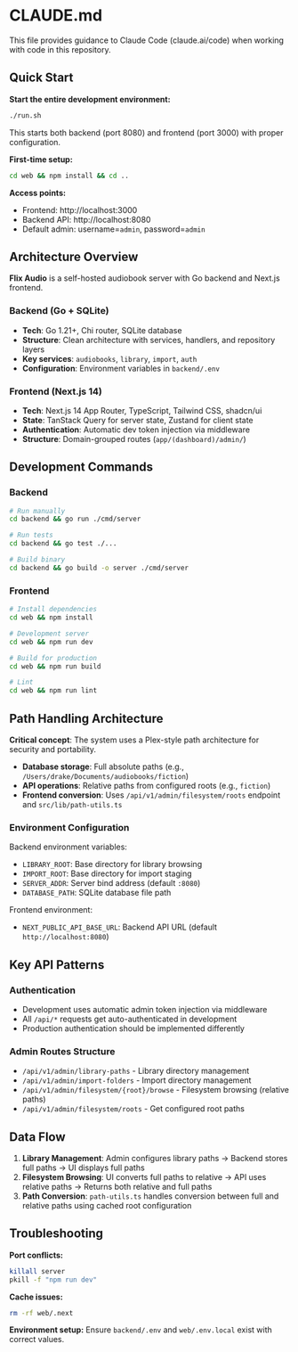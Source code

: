 # CLAUDE.md

This file provides guidance to Claude Code (claude.ai/code) when working with code in this repository.

## Quick Start

**Start the entire development environment:**
```bash
./run.sh
```
This starts both backend (port 8080) and frontend (port 3000) with proper configuration.

**First-time setup:**
```bash
cd web && npm install && cd ..
```

**Access points:**
- Frontend: http://localhost:3000
- Backend API: http://localhost:8080
- Default admin: username=`admin`, password=`admin`

## Architecture Overview

**Flix Audio** is a self-hosted audiobook server with Go backend and Next.js frontend.

### Backend (Go + SQLite)
- **Tech**: Go 1.21+, Chi router, SQLite database
- **Structure**: Clean architecture with services, handlers, and repository layers
- **Key services**: `audiobooks`, `library`, `import`, `auth`
- **Configuration**: Environment variables in `backend/.env`

### Frontend (Next.js 14)
- **Tech**: Next.js 14 App Router, TypeScript, Tailwind CSS, shadcn/ui
- **State**: TanStack Query for server state, Zustand for client state
- **Authentication**: Automatic dev token injection via middleware
- **Structure**: Domain-grouped routes (`app/(dashboard)/admin/`)

## Development Commands

### Backend
```bash
# Run manually
cd backend && go run ./cmd/server

# Run tests
cd backend && go test ./...

# Build binary
cd backend && go build -o server ./cmd/server
```

### Frontend
```bash
# Install dependencies
cd web && npm install

# Development server
cd web && npm run dev

# Build for production
cd web && npm run build

# Lint
cd web && npm run lint
```

## Path Handling Architecture

**Critical concept**: The system uses a Plex-style path architecture for security and portability.

- **Database storage**: Full absolute paths (e.g., `/Users/drake/Documents/audiobooks/fiction`)
- **API operations**: Relative paths from configured roots (e.g., `fiction`)
- **Frontend conversion**: Uses `/api/v1/admin/filesystem/roots` endpoint and `src/lib/path-utils.ts`

### Environment Configuration
Backend environment variables:
- `LIBRARY_ROOT`: Base directory for library browsing
- `IMPORT_ROOT`: Base directory for import staging
- `SERVER_ADDR`: Server bind address (default `:8080`)
- `DATABASE_PATH`: SQLite database file path

Frontend environment:
- `NEXT_PUBLIC_API_BASE_URL`: Backend API URL (default `http://localhost:8080`)

## Key API Patterns

### Authentication
- Development uses automatic admin token injection via middleware
- All `/api/*` requests get auto-authenticated in development
- Production authentication should be implemented differently

### Admin Routes Structure
- `/api/v1/admin/library-paths` - Library directory management
- `/api/v1/admin/import-folders` - Import directory management
- `/api/v1/admin/filesystem/{root}/browse` - Filesystem browsing (relative paths)
- `/api/v1/admin/filesystem/roots` - Get configured root paths

## Data Flow

1. **Library Management**: Admin configures library paths → Backend stores full paths → UI displays full paths
2. **Filesystem Browsing**: UI converts full paths to relative → API uses relative paths → Returns both relative and full paths
3. **Path Conversion**: `path-utils.ts` handles conversion between full and relative paths using cached root configuration

## Troubleshooting

**Port conflicts:**
```bash
killall server
pkill -f "npm run dev"
```

**Cache issues:**
```bash
rm -rf web/.next
```

**Environment setup:** Ensure `backend/.env` and `web/.env.local` exist with correct values.